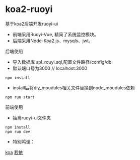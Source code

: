 # koa2-ruoyi

基于koa2后端开发ruoyi-ui

* 前端采用Ruoyi-Vue, 精简了系统监控模块。
* 后端采用Node-Koa2.js、mysqls、jwt。


后端使用

* 导入数据库 spl_rouyi.sql,配置文件路径/config/db
* 默认端口号为3000  // localhost:3000

```
npm install
```
* install后将diy_moudules相关文件替换到node_moudules依赖



```
npm run start
```

前端使用

* 抽离ruoyi-ui文件夹

```
npm install
npm run dev
```


* 特别鸣谢：

[koa](https://koa.bootcss.com/)
[若依](https://gitee.com/y_project)
